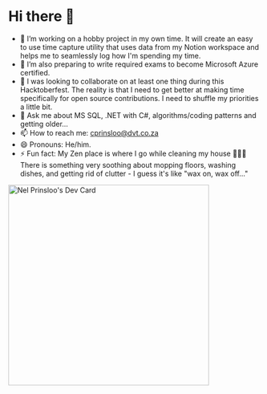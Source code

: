 # Hi there 👋

<!--
**NelCapeTown/NelCapeTown** is a ✨ _special_ ✨ repository because its `README.md` (this file) appears on your GitHub profile.

Here are some ideas to get you started: -->

- 🔭 I’m working on a hobby project in my own time.  It will create an easy to use time capture utility that uses data from my Notion workspace and helps me to seamlessly log how I'm spending my time.
- 🌱 I’m also preparing to write required exams to become Microsoft Azure certified.  
- 👯 I was looking to collaborate on at least one thing during this Hacktoberfest.  The reality is that I need to get better at making time specifically for open source contributions.  I need to shuffle my priorities a little bit.
- 💬 Ask me about MS SQL, .NET with C#, algorithms/coding patterns and getting older...
- 📫 How to reach me: <a href="mailto:cprinsloo@dvt.co.za">cprinsloo@dvt.co.za</a>
- 😄 Pronouns: He/him.
- ⚡ Fun fact: My Zen place is where I go while cleaning my house 🧼🧽🧹  There is something very soothing about mopping floors, washing dishes, and getting rid of clutter - I guess it's like "wax on, wax off..."

<a href="https://app.daily.dev/nelcapetown"><img src="https://api.daily.dev/devcards/67c610fb1bfe41f38361ac7268cb071a.png?r=zn6" width="400" alt="Nel Prinsloo's Dev Card"/></a>
